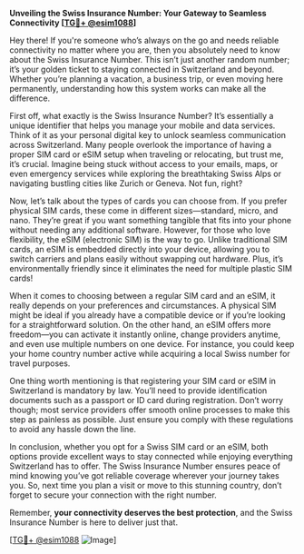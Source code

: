 **Unveiling the Swiss Insurance Number: Your Gateway to Seamless Connectivity [[TG💪+ @esim1088](https://t.me/s/esim1088)]**

Hey there! If you're someone who’s always on the go and needs reliable connectivity no matter where you are, then you absolutely need to know about the Swiss Insurance Number. This isn’t just another random number; it’s your golden ticket to staying connected in Switzerland and beyond. Whether you’re planning a vacation, a business trip, or even moving here permanently, understanding how this system works can make all the difference.

First off, what exactly is the Swiss Insurance Number? It’s essentially a unique identifier that helps you manage your mobile and data services. Think of it as your personal digital key to unlock seamless communication across Switzerland. Many people overlook the importance of having a proper SIM card or eSIM setup when traveling or relocating, but trust me, it’s crucial. Imagine being stuck without access to your emails, maps, or even emergency services while exploring the breathtaking Swiss Alps or navigating bustling cities like Zurich or Geneva. Not fun, right?

Now, let’s talk about the types of cards you can choose from. If you prefer physical SIM cards, these come in different sizes—standard, micro, and nano. They’re great if you want something tangible that fits into your phone without needing any additional software. However, for those who love flexibility, the eSIM (electronic SIM) is the way to go. Unlike traditional SIM cards, an eSIM is embedded directly into your device, allowing you to switch carriers and plans easily without swapping out hardware. Plus, it’s environmentally friendly since it eliminates the need for multiple plastic SIM cards!

When it comes to choosing between a regular SIM card and an eSIM, it really depends on your preferences and circumstances. A physical SIM might be ideal if you already have a compatible device or if you’re looking for a straightforward solution. On the other hand, an eSIM offers more freedom—you can activate it instantly online, change providers anytime, and even use multiple numbers on one device. For instance, you could keep your home country number active while acquiring a local Swiss number for travel purposes.

One thing worth mentioning is that registering your SIM card or eSIM in Switzerland is mandatory by law. You’ll need to provide identification documents such as a passport or ID card during registration. Don’t worry though; most service providers offer smooth online processes to make this step as painless as possible. Just ensure you comply with these regulations to avoid any hassle down the line.

In conclusion, whether you opt for a Swiss SIM card or an eSIM, both options provide excellent ways to stay connected while enjoying everything Switzerland has to offer. The Swiss Insurance Number ensures peace of mind knowing you’ve got reliable coverage wherever your journey takes you. So, next time you plan a visit or move to this stunning country, don’t forget to secure your connection with the right number. 

Remember, **your connectivity deserves the best protection**, and the Swiss Insurance Number is here to deliver just that. 

[[TG💪+ @esim1088](https://t.me/s/esim1088) ![Image](https://i.postimg.cc/Y0z9fWf4/image.png)]